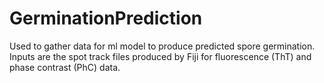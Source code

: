 # GerminationPrediction

Used to gather data for ml model to produce predicted spore germination.
Inputs are the spot track files produced by Fiji for fluorescence (ThT) and phase contrast (PhC) data.
